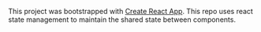 This project was bootstrapped with [Create React App](https://github.com/facebookincubator/create-react-app).
This repo uses react state management to maintain the shared state between components.

